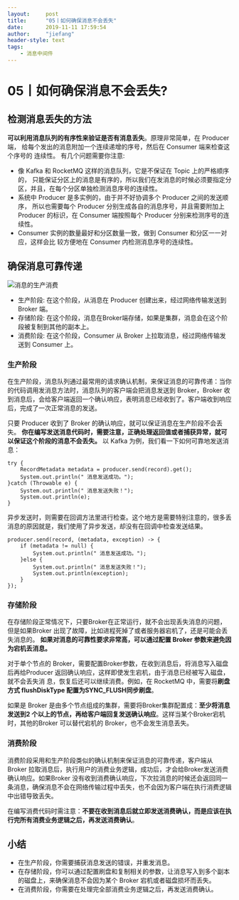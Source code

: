 ```yaml
---
layout:     post
title:      "05丨如何确保消息不会丢失"
date:       2019-11-11 17:59:54
author:     "jiefang"
header-style: text
tags:
    - 消息中间件
---
```

# 05丨如何确保消息不会丢失?
## 检测消息丢失的方法
**可以利用消息队列的有序性来验证是否有消息丢失**。原理非常简单，在 Producer 端，
给每个发出的消息附加一个连续递增的序号，然后在 Consumer 端来检查这个序号的
连续性。
有几个问题需要你注意:
- 像 Kafka 和 RocketMQ 这样的消息队列，它是不保证在 Topic 上的严格顺序的，
只能保证分区上的消息是有序的，所以我们在发消息的时候必须要指定分区，并且，在每个分区单独检测消息序号的连续性。
- 系统中 Producer 是多实例的，由于并不好协调多个 Producer 之间的发送顺序，
所以也需要每个 Producer 分别生成各自的消息序号，并且需要附加上 Producer 的标识，在 Consumer 端按照每个 Producer 分别来检测序号的连续性。
- Consumer 实例的数量最好和分区数量一致，做到 Consumer 和分区一一对应，这样会比
较方便地在 Consumer 内检测消息序号的连续性。

## 确保消息可靠传递
![消息的生产消费](https://s2.ax1x.com/2019/10/28/K64QtU.png)
- 生产阶段: 在这个阶段，从消息在 Producer 创建出来，经过网络传输发送到 Broker
端。
- 存储阶段: 在这个阶段，消息在Broker端存储，如果是集群，消息会在这个阶段被复制到其他的副本上。
- 消费阶段: 在这个阶段，Consumer 从 Broker 上拉取消息，经过网络传输发送到
Consumer 上。

### 生产阶段
在生产阶段，消息队列通过最常用的请求确认机制，来保证消息的可靠传递：当你的代码调用发消息方法时，消息队列的客户端会把消息发送到 Broker，Broker 收到消息后，会给客户端返回一个确认响应，表明消息已经收到了。客户端收到响应后，完成了一次正常消息的发送。

只要 Producer 收到了 Broker 的确认响应，就可以保证消息在生产阶段不会丢失。
**你在编写发送消息代码时，需要注意，正确处理返回值或者捕获异常，就可以保证这个阶段的消息不会丢失。**
以 Kafka 为例，我们看一下如何可靠地发送消息：
```
try {
    RecordMetadata metadata = producer.send(record).get();
    System.out.println(" 消息发送成功。");
}catch (Throwable e) {
    System.out.println(" 消息发送失败！");
    System.out.println(e);
}
```
异步发送时，则需要在回调方法里进行检查。这个地方是需要特别注意的，很多丢消息的原因就是，我们使用了异步发送，却没有在回调中检查发送结果。
```
producer.send(record, (metadata, exception) -> {
    if (metadata != null) {
        System.out.println(" 消息发送成功。");
    }else {
        System.out.println(" 消息发送失败！");
        System.out.println(exception);
    }
});
```

### 存储阶段
在存储阶段正常情况下，只要Broker在正常运行，就不会出现丢失消息的问题，但是如果Broker 出现了故障，比如进程死掉了或者服务器宕机了，还是可能会丢失消息的。
**如果对消息的可靠性要求非常高，可以通过配置 Broker 参数来避免因为宕机丢消息。**

对于单个节点的 Broker，需要配置Broker参数，在收到消息后，将消息写入磁盘后再给Producer 返回确认响应，这样即使发生宕机，由于消息已经被写入磁盘，就不会丢失消
息，恢复后还可以继续消费。例如，在 RocketMQ 中，需要将**刷盘方式 flushDiskType 配置为SYNC_FLUSH同步刷盘**。

如果是 Broker 是由多个节点组成的集群，需要将Broker集群配置成：**至少将消息发送到2 个以上的节点，再给客户端回复发送确认响应**。这样当某个Broker宕机时，其他的Broker 可以替代宕机的 Broker，也不会发生消息丢失。
### 消费阶段
消费阶段采用和生产阶段类似的确认机制来保证消息的可靠传递，客户端从 Broker 拉取消息后，执行用户的消费业务逻辑，成功后，才会给Broker发送消费确认响应。如果Broker 没有收到消费确认响应，下次拉消息的时候还会返回同一条消息，确保消息不会在网络传输过程中丢失，也不会因为客户端在执行消费逻辑中出错导致丢失。

在编写消费代码时需注意：**不要在收到消息后就立即发送消费确认，而是应该在执
行完所有消费业务逻辑之后，再发送消费确认**。

## 小结
- 在生产阶段，你需要捕获消息发送的错误，并重发消息。
- 在存储阶段，你可以通过配置刷盘和复制相关的参数，让消息写入到多个副本的磁盘上，来确保消息不会因为某个 Broker 宕机或者磁盘损坏而丢失。
- 在消费阶段，你需要在处理完全部消费业务逻辑之后，再发送消费确认。